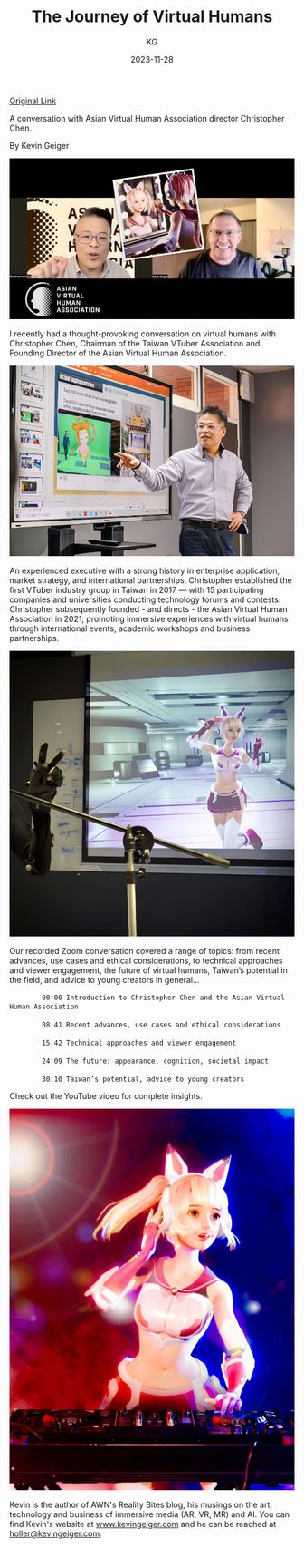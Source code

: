 ﻿---
layout: post
read_time: true
show_date: true
title: "The Journey of Virtual Humans"
date: 2023-11-28
img: posts/20231128/2p1.jpg
tags: [Animation]
category: KG
author: KG
description: "The Journey of Virtual Humans"
---
[Original Link](https://www.awn.com/blog/journey-virtual-humans)

A conversation with Asian Virtual Human Association director Christopher Chen.

By Kevin Geiger

![img](./assets/img/posts/20231128/2p1.jpg)

I recently had a thought-provoking conversation on virtual humans with Christopher Chen, Chairman of the Taiwan VTuber Association and Founding Director of the Asian Virtual Human Association.

![img](./assets/img/posts/20231128/2p2.jpg)

An experienced executive with a strong history in enterprise application, market strategy, and international partnerships, Christopher established the first VTuber industry group in Taiwan in 2017 — with 15 participating companies and universities conducting technology forums and contests. Christopher subsequently founded - and directs - the Asian Virtual Human Association in 2021, promoting immersive experiences with virtual humans through international events, academic workshops and business partnerships.

![img](./assets/img/posts/20231128/2p3.jpg)

Our recorded Zoom conversation covered a range of topics: from recent advances, use cases and ethical considerations, to technical approaches and viewer engagement, the future of virtual humans, Taiwan’s potential in the field, and advice to young creators in general…

            00:00 Introduction to Christopher Chen and the Asian Virtual Human Association

            08:41 Recent advances, use cases and ethical considerations

            15:42 Technical approaches and viewer engagement

            24:09 The future: appearance, cognition, societal impact

            30:10 Taiwan’s potential, advice to young creators

Check out the YouTube video for complete insights.

![img](./assets/img/posts/20231128/2p4.jpg)

Kevin is the author of AWN's Reality Bites blog, his musings on the art, technology and business of immersive media (AR, VR, MR) and AI. You can find Kevin's website at www.kevingeiger.com and he can be reached at holler@kevingeiger.com.

